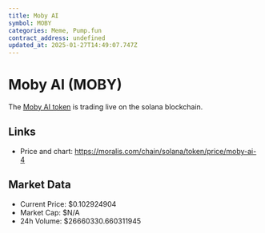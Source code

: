 ```yaml
---
title: Moby AI
symbol: MOBY
categories: Meme, Pump.fun
contract_address: undefined
updated_at: 2025-01-27T14:49:07.747Z
---
```


# Moby AI (MOBY)
The [Moby AI token](https://moralis.com/chain/solana/token/price/moby-ai-4) is trading live on the solana blockchain.

## Links
- Price and chart: https://moralis.com/chain/solana/token/price/moby-ai-4

## Market Data
- Current Price: $0.102924904
- Market Cap: $N/A
- 24h Volume: $26660330.660311945
